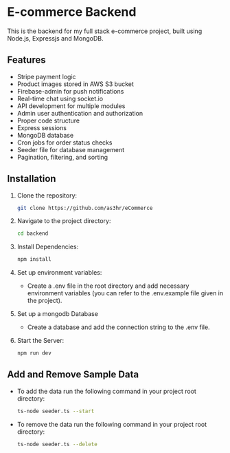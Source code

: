 # E-commerce Backend

This is the backend for my full stack e-commerce project, built using Node.js, Expressjs and MongoDB.

## Features
- Stripe payment logic
- Product images stored in AWS S3 bucket
- Firebase-admin for push notifications
- Real-time chat using socket.io
- API development for multiple modules
- Admin user authentication and authorization
- Proper code structure
- Express sessions
- MongoDB database
- Cron jobs for order status checks
- Seeder file for database management
- Pagination, filtering, and sorting

## Installation
1. Clone the repository:
   ```bash
   git clone https://github.com/as3hr/eCommerce
2. Navigate to the project directory:
   ```bash
   cd backend
3. Install Dependencies:
   ```bash
   npm install
4. Set up environment variables:
   - Create a .env file in the root directory and add necessary environment variables (you can refer to the .env.example file given in the project).
     
5. Set up a mongodb Database
   - Create a database and add the connection string to the .env file.
   
6. Start the Server:
   ```bash
   npm run dev

## Add and Remove Sample Data
- To add the data run the following command in your project root directory:
   ```bash
   ts-node seeder.ts --start
- To remove the data run the following command in your project root directory:
   ```bash
   ts-node seeder.ts --delete